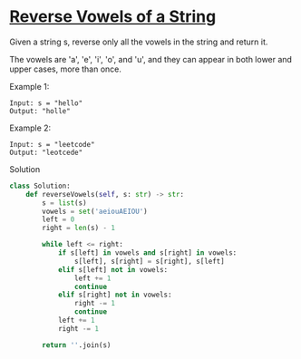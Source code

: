 # [Reverse Vowels of a String](https://leetcode.com/problems/reverse-vowels-of-a-string/)

Given a string s, reverse only all the vowels in the string and return it.

The vowels are 'a', 'e', 'i', 'o', and 'u', and they can appear in both lower and upper cases, more than once.

Example 1:
```
Input: s = "hello"
Output: "holle"
```
Example 2:
```
Input: s = "leetcode"
Output: "leotcede"
```
Solution
```python
class Solution:
    def reverseVowels(self, s: str) -> str:
        s = list(s)
        vowels = set('aeiouAEIOU')
        left = 0
        right = len(s) - 1

        while left <= right:
            if s[left] in vowels and s[right] in vowels:
                s[left], s[right] = s[right], s[left]
            elif s[left] not in vowels:
                left += 1
                continue
            elif s[right] not in vowels:
                right -= 1
                continue
            left += 1
            right -= 1

        return ''.join(s)
```